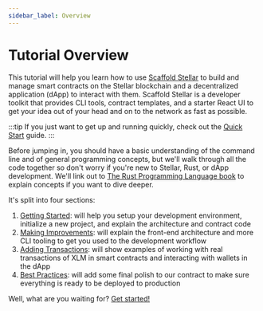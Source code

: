 ```yaml
---
sidebar_label: Overview
---
```

# Tutorial Overview

This tutorial will help you learn how to use [Scaffold Stellar](https://github.com/theahaco/scaffold-stellar) to build and manage smart contracts on the Stellar blockchain and a decentralized application (dApp) to interact with them. Scaffold Stellar is a developer toolkit that provides CLI tools, contract templates, and a starter React UI to get your idea out of your head and on to the network as fast as possible.

:::tip
If you just want to get up and running quickly, check out the [Quick Start](/docs/quick-start.mdx) guide.
:::

Before jumping in, you should have a basic understanding of the command line and of general programming concepts, but we'll walk through all the code together so don't worry if you're new to Stellar, Rust, or dApp development. We'll link out to [The Rust Programming Language book](https://doc.rust-lang.org/stable/book/) to explain concepts if you want to dive deeper.

It's split into four sections:
1. [Getting Started](./01-getting-started.md): will help you setup your development environment, initialize a new project, and explain the architecture and contract code
2. [Making Improvements](./02-making-improvements.md): will explain the front-end architecture and more CLI tooling to get you used to the development workflow
3. [Adding Transactions](./03-adding-transactions.md): will show examples of working with real transactions of XLM in smart contracts and interacting with wallets in the dApp
4. [Best Practices](./04-best-practices.md): will add some final polish to our contract to make sure everything is ready to be deployed to production

Well, what are you waiting for? [Get started!](./01-getting-started.md)
